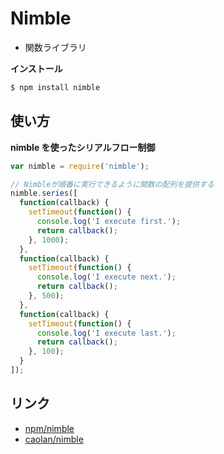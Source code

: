 Nimble
=======

- 関数ライブラリ

__インストール__

```bash
$ npm install nimble
```

使い方
------

__nimble を使ったシリアルフロー制御__

```javascript
var nimble = require('nimble');

// Nimbleが順番に実行できるように関数の配列を提供する
nimble.series([
  function(callback) {
    setTimeout(function() {
      console.log('I execute first.');
      return callback();
    }, 1000);
  },
  function(callback) {
    setTimeout(function() {
      console.log('I execute next.');
      return callback();
    }, 500);
  },
  function(callback) {
    setTimeout(function() {
      console.log('I execute last.');
      return callback();
    }, 100);
  }
]);
```

リンク
------

- [npm/nimble](https://www.npmjs.com/package/nimble)
- [caolan/nimble](https://github.com/caolan/nimble)

